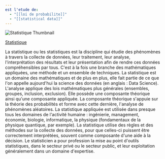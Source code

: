 ```yaml
---
est l'etude de:
  - "[[loi de probabilite]]"
  - "[[statistical data]]"
---
```



![Statistique Thumbnail](https://upload.wikimedia.org/wikipedia/commons/4/44/Standard_Normal_Distribution.png)

[Statistique](https://fr.wikipedia.org/wiki/Statistique)

La statistique ou les statistiques est la discipline qui étudie des phénomènes à travers la collecte de données, leur traitement, leur analyse, l'interprétation des résultats et leur présentation afin de rendre ces données compréhensibles par tous. C'est à la fois une branche des mathématiques appliquées, une méthode et un ensemble de techniques.
La statistique est un domaine des mathématiques et de plus en plus, elle fait partie de ce que l'on appelle aujourd'hui la science des données (en anglais : Data Science). L'analyse applique des lois mathématiques plus générales (ensembles, groupes, inclusion, exclusion). Elle possède une composante théorique ainsi qu'une composante appliquée. La composante théorique s'appuie sur la théorie des probabilités et forme avec cette dernière, l'analyse de phénomènes aléatoires. La statistique appliquée est utilisée dans presque tous les domaines de l'activité humaine : ingénierie, management, économie, biologie, informatique, la physique (fondamentaux de la physique quantique, par exemple). La statistique utilise des règles et des méthodes sur la collecte des données, pour que celles-ci puissent être correctement interprétées, souvent comme composante d'une aide à la décision. Le statisticien a pour profession la mise au point d'outils statistiques, dans le secteur privé ou le secteur public, et leur exploitation généralement dans un domaine d'expertise.
